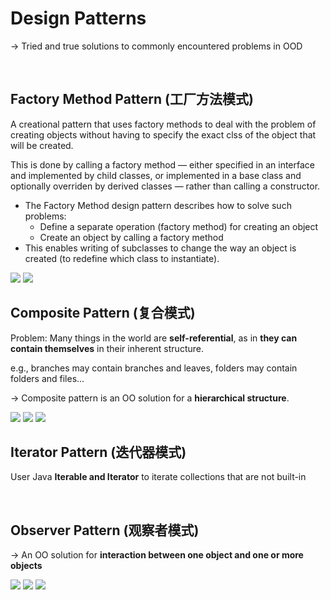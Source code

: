 # Design Patterns

-> Tried and true solutions to commonly encountered problems in OOD

<br>

## Factory Method Pattern (工厂方法模式)

A creational pattern that uses factory methods to deal with the problem of creating objects without having to specify the exact clss of the object that will be created.

This is done by calling a factory method — either specified in an interface and implemented by child classes, or implemented in a base class and optionally overriden by derived classes — rather than calling a constructor.

* The Factory Method design pattern describes how to solve such problems:
  * Define a separate operation (factory method) for creating an object
  * Create an object by calling a factory method
* This enables writing of subclasses to change the way an object is created (to redefine which class to instantiate).

<img src="https://github.com/Ziang-Lu/edX-Software-Object-Oriented-Design/blob/master/3-Design Patterns/1-Factory Method Pattern/factory_method_pattern.jpg?raw=true">

<img src="https://github.com/Ziang-Lu/edX-Software-Object-Oriented-Design/blob/master/3-Design%20Patterns/1-Factory%20Method%20Pattern/MazeGame-Room%20Example.png?raw=true">

<br>

## Composite Pattern (复合模式)

Problem: Many things in the world are **self-referential**, as in **they can contain themselves** in their inherent structure.

e.g., branches may contain branches and leaves, folders may contain folders and files...

-> Composite pattern is an OO solution for a **hierarchical structure**.

<img src="https://github.com/Ziang-Lu/edX-Software-Object-Oriented-Design/blob/master/3-Design Patterns/2-Composite Pattern/composite_pattern.png?raw=true">

<img src="https://github.com/Ziang-Lu/edX-Software-Object-Oriented-Design/blob/master/3-Design Patterns/2-Composite Pattern/Composite Pattern.png?raw=true">

<img src="https://github.com/Ziang-Lu/edX-Software-Object-Oriented-Design/blob/master/3-Design Patterns/2-Composite Pattern/Topic-Lecture-Video Example.png?raw=true">

<br>

## Iterator Pattern (迭代器模式)

User Java **Iterable and Iterator** to iterate collections that are not built-in

<br>

## Observer Pattern (观察者模式)

-> An OO solution for **interaction between one object and one or more objects**

<img src="https://github.com/Ziang-Lu/edX-Software-Object-Oriented-Design/blob/master/3-Design%20Patterns/4-Observer Pattern/observer_pattern.png?raw=true">

<img src="https://github.com/Ziang-Lu/edX-Software-Object-Oriented-Design/blob/master/3-Design%20Patterns/4-Observer Pattern/Observer Pattern.png?raw=true">

<img src="https://github.com/Ziang-Lu/edX-Software-Object-Oriented-Design/blob/master/3-Design Patterns/3-Observer Pattern/Java_Observable_Observer.png?raw=true">

